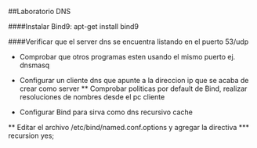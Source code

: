 ##Laboratorio DNS

####Instalar Bind9: apt-get install bind9

####Verificar que el server dns se encuentra listando en el puerto 53/udp
- Comprobar que otros programas esten usando el mismo puerto ej. dnsmasq

* Configurar un cliente dns que apunte a la direccion ip que se acaba de crear como server
** Comprobar politicas por default de Bind, realizar resoluciones de nombres desde el pc cliente

* Configurar Bind para sirva como dns recursivo cache

** Editar el archivo /etc/bind/named.conf.options y agregar la directiva
*** recursion yes;


